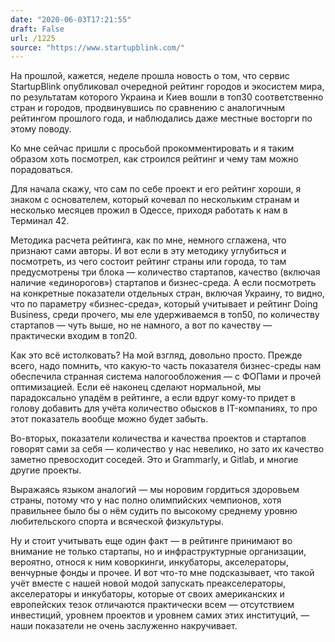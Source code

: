 ```yaml
---
date: "2020-06-03T17:21:55"
draft: False
url: /1225
source: "https://www.startupblink.com/"
---
```


На прошлой, кажется, неделе прошла новость о том, что сервис StartupBlink опубликовал очередной рейтинг городов и экосистем мира, по результатам которого Украина и Киев вошли в топ30 соответственно стран и городов, продвинувшись по сравнению с аналогичным рейтингом прошлого года, и наблюдались даже местные восторги по этому поводу.

Ко мне сейчас пришли с просьбой прокомментировать и я таким образом хоть посмотрел, как строился рейтинг и чему там можно порадоваться.

Для начала скажу, что сам по себе проект и его рейтинг хороши, я знаком с основателем, который кочевал по нескольким странам и несколько месяцев прожил в Одессе, приходя работать к нам в Терминал 42.

Методика расчета рейтинга, как по мне, немного сглажена, что признают сами авторы. И вот если в эту методику углубиться и посмотреть, из чего состоит рейтинг страны или города, то там предусмотрены три блока — количество стартапов, качество (включая наличие «единорогов») стартапов и бизнес-среда. А если посмотреть на конкретные показатели отдельных стран, включая Украину, то видно, что по параметру «бизнес-среда», который учитывает и рейтинг Doing Business, среди прочего, мы еле удерживаемся в топ50, по количеству стартапов — чуть выше, но не намного, а вот по качеству — практически входим в топ20.

Как это всё истолковать? На мой взгляд, довольно просто. Прежде всего, надо помнить, что какую-то часть показателя бизнес-среды нам обеспечила странная система налогообложения — с ФОПами и прочей оптимизацией. Если её наконец сделают нормальной, мы парадоксально упадём в рейтинге, а если вдруг кому-то придет в голову добавить для учёта количество обысков в IT-компаниях, то про этот показатель вообще можно будет забыть.

Во-вторых, показатели количества и качества проектов и стартапов говорят сами за себя — количество у нас невелико, но зато их качество заметно превосходит соседей. Это и Grammarly, и Gitlab, и многие другие проекты.

Выражаясь языком аналогий — мы норовим гордиться здоровьем страны, потому что у нас полно олимпийских чемпионов, хотя правильнее было бы о нём судить по высокому среднему уровню любительского спорта и всяческой физкультуры.

Ну и стоит учитывать еще один факт — в рейтинге принимают во внимание не только стартапы, но и инфраструктурные организации, вероятно, относя к ним коворкинги, инкубаторы, акселераторы, венчурные фонды и прочее. И вот что-то мне подсказывает, что такой учёт вместе с нашей новой модой запускать преакселераторы, акселераторы и инкубаторы, которые от своих американских и европейских тезок отличаются практически всем — отсутствием инвестиций, уровнем проектов и уровнем самих этих институций, — наши показатели не очень заслуженно накручивает.
